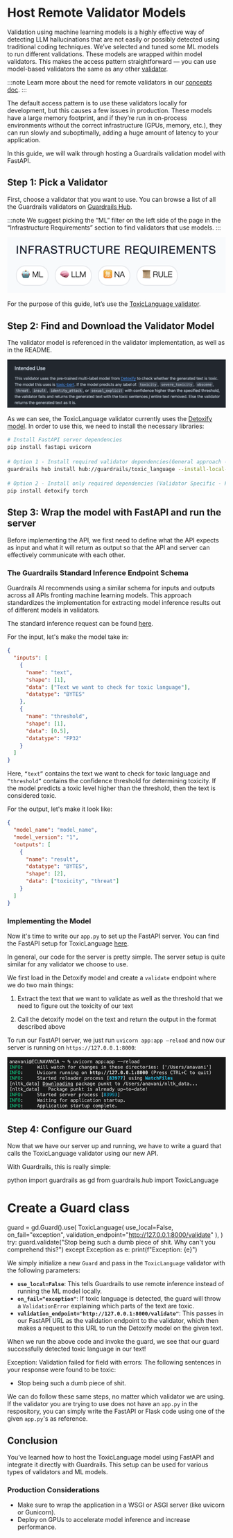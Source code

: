 # Host Remote Validator Models

Validation using machine learning models is a highly effective way of detecting LLM hallucinations that are not easily or possibly detected using traditional coding techniques. We’ve selected and tuned some ML models to run different validations. These models are wrapped within model validators. This makes the access pattern straightforward — you can use model-based validators the same as any other [validator](/docs/concepts/validators).

:::note
Learn more about the need for remote validators in our [concepts doc](/docs/concepts/remote_validation_inference).
:::

The default access pattern is to use these validators locally for development, but this causes a few issues in production. These models have a large memory footprint, and if they’re run in on-process environments without the correct infrastructure (GPUs, memory, etc.), they can run slowly and suboptimally, adding a huge amount of latency to your application.

In this guide, we will walk through hosting a Guardrails validation model with FastAPI.

## Step 1: Pick a Validator

First, choose a validator that you want to use. You can browse a list of all the Guardrails validators on [Guardrails Hub](https://hub.guardrailsai.com/).

:::note
We suggest picking the “ML” filter on the left side of the page in the “Infrastructure Requirements” section to find validators that use models.
:::

![alt_text](./assets/infrastructure_requirements.png "image_tooltip")

For the purpose of this guide, let’s use the [ToxicLanguage validator](https://hub.guardrailsai.com/validator/guardrails/toxic_language).

## Step 2: Find and Download the Validator Model

The validator model is referenced in the validator implementation, as well as in the README.

![alt_text](./assets/validator_in_readme.png "image_tooltip")

As we can see, the ToxicLanguage validator currently uses the [Detoxify model](https://github.com/unitaryai/detoxify). In order to use this, we need to install the necessary libraries:

```bash
# Install FastAPI server dependencies
pip install fastapi uvicorn

# Option 1 - Install required validator dependencies(General approach - Requires Guardrails)
guardrails hub install hub://guardrails/toxic_language --install-local-models

# Option 2 - Install only required dependencies (Validator Specific - From README)
pip install detoxify torch
```

## Step 3: Wrap the model with FastAPI and run the server

Before implementing the API, we first need to define what the API expects as input and what it will return as output so that the API and server can effectively communicate with each other. 

### The Guardrails Standard Inference Endpoint Schema

Guardrails AI recommends using a similar schema for inputs and outputs across all APIs fronting machine learning models. This approach standardizes the implementation for extracting model inference results out of different models in validators. 

The standard inference request can be found [here](https://github.com/guardrails-ai/guardrails/blob/main/guardrails/validator_base.py#L258). 

For the input, let's make the model take in:

```json
{
  "inputs": [
    {
      "name": "text",
      "shape": [1],
      "data": ["Text we want to check for toxic language"],
      "datatype": "BYTES"
    },
    {
      "name": "threshold",
      "shape": [1],
      "data": [0.5],
      "datatype": "FP32"
    }
  ]
}
```

Here, `“text”` contains the text we want to check for toxic language and `“threshold”` contains the confidence threshold for determining toxicity. If the model predicts a toxic level higher than the threshold, then the text is considered toxic. 

For the output, let's make it look like:

```json
{
  "model_name": "model_name",
  "model_version": "1",
  "outputs": [
    {
      "name": "result",
      "datatype": "BYTES",
      "shape": [2],
      "data": ["toxicity", "threat"]
    }
  ]
}
```

### Implementing the Model
Now it's time to write our `app.py` to set up the FastAPI server. You can find the FastAPI setup for ToxicLanguage [here](https://github.com/guardrails-ai/toxic_language/blob/main/app.py). 

In general, our code for the server is pretty simple. The server setup is quite similar for any validator we choose to use.

We first load in the Detoxify model and create a `validate` endpoint where we do two main things:

1. Extract the text that we want to validate as well as the threshold that we need to figure out the toxicity of our text 

2. Call the detoxify model on the text and return the output in the format described above

To run our FastAPI server, we just run `uvicorn app:app –reload` and now our server is running on `https://127.0.0.1:8000`: 

![alt_text](./assets/api_running.png "image_tooltip")

## Step 4: Configure our Guard

Now that we have our server up and running, we have to write a guard that calls the ToxicLanguage validator using our new API.

With Guardrails, this is really simple: 

python
import guardrails as gd
from guardrails.hub import ToxicLanguage

# Create a Guard class
guard = gd.Guard().use(
    ToxicLanguage(
      use_local=False,
      on_fail="exception",
      validation_endpoint="http://127.0.0.1:8000/validate"
    ),
)
try:
    guard.validate("Stop being such a dumb piece of shit. Why can't you comprehend this?")
except Exception as e:
    print(f"Exception: {e}")

We simply initialize a new `Guard` and pass in the `ToxicLanguage` validator with the following parameters:

- **`use_local=False`**: This tells Guardrails to use remote inference instead of running the ML model locally.
- **`on_fail="exception"`**: If toxic language is detected, the guard will throw a `ValidationError` explaining which parts of the text are toxic.
- **`validation_endpoint="http://127.0.0.1:8000/validate"`**: This passes in our FastAPI URL as the validation endpoint to the validator, which then makes a request to this URL to run the Detoxify model on the given text.

When we run the above code and invoke the guard, we see that our guard successfully detected toxic language in our text!

Exception: Validation failed for field with errors: The following sentences in your response were found to be toxic:

- Stop being such a dumb piece of shit.

We can do follow these same steps, no matter which validator we are using. If the validator you are trying to use does not have an `app.py` in the respository, you can simply write the FastAPI or Flask code using one of the given `app.py`'s as reference.

## Conclusion

You’ve learned how to host the ToxicLanguage model using FastAPI and integrate it directly with Guardrails. This setup can be used for various types of validators and ML models.

### Production Considerations
- Make sure to wrap the application in a WSGI or ASGI server (like uvicorn or Gunicorn).
- Deploy on GPUs to accelerate model inference and increase performance.